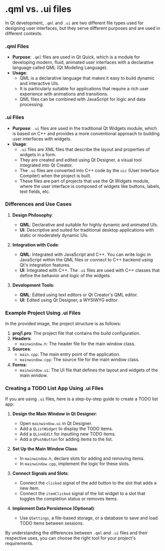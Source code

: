 # .qml vs. .ui files
In Qt development, `.qml` and `.ui` are two different file types used for designing user interfaces, but they serve different purposes and are used in different contexts.

### .qml Files

- **Purpose**: `.qml` files are used in Qt Quick, which is a module for developing modern, fluid, animated user interfaces with a declarative language called QML (Qt Modeling Language).
- **Usage**: 
  - QML is a declarative language that makes it easy to build dynamic and interactive UIs.
  - It is particularly suitable for applications that require a rich user experience with animations and transitions.
  - QML files can be combined with JavaScript for logic and data processing.

### .ui Files

- **Purpose**: `.ui` files are used in the traditional Qt Widgets module, which is based on C++ and provides a more conventional approach to building user interfaces with widgets.
- **Usage**:
  - `.ui` files are XML files that describe the layout and properties of widgets in a form.
  - They are created and edited using Qt Designer, a visual tool integrated into Qt Creator.
  - The `.ui` files are converted into C++ code by the `uic` (User Interface Compiler) when the project is built.
  - These files are part of projects that use the Qt Widgets module, where the user interface is composed of widgets like buttons, labels, text fields, etc.

### Differences and Use Cases

1. **Design Philosophy**:
   - **QML**: Declarative and suitable for highly dynamic and animated UIs.
   - **UI**: Descriptive and suited for traditional desktop applications with static or moderately dynamic UIs.

2. **Integration with Code**:
   - **QML**: Integrated with JavaScript and C++. You can write logic in JavaScript within the QML files or connect to C++ backend using Qt's integration features.
   - **UI**: Integrated with C++. The `.ui` files are used with C++ classes that define the behavior and logic of the widgets.

3. **Development Tools**:
   - **QML**: Edited using text editors or Qt Creator's QML editor.
   - **UI**: Edited using Qt Designer, a WYSIWYG editor.

### Example Project Using .ui Files

In the provided image, the project structure is as follows:

1. **proj1.pro**: The project file that contains the build configuration.
2. **Headers**:
   - `mainwindow.h`: The header file for the main window class.
3. **Sources**:
   - `main.cpp`: The main entry point of the application.
   - `mainwindow.cpp`: The source file for the main window class.
4. **Forms**:
   - `mainwindow.ui`: The UI file that defines the layout and widgets of the main window.

### Creating a TODO List App Using .ui Files

If you are using `.ui` files, here is a step-by-step guide to create a TODO list app:

1. **Design the Main Window in Qt Designer**:
   - Open `mainwindow.ui` in Qt Designer.
   - Add a `QListWidget` to display the TODO items.
   - Add a `QLineEdit` for inputting new TODO items.
   - Add a `QPushButton` for adding items to the list.

2. **Set Up the Main Window Class**:
   - In `mainwindow.h`, declare slots for adding and removing items.
   - In `mainwindow.cpp`, implement the logic for these slots.

3. **Connect Signals and Slots**:
   - Connect the `clicked` signal of the add button to the slot that adds a new item.
   - Connect the `itemClicked` signal of the list widget to a slot that toggles the completion status or removes items.

4. **Implement Data Persistence (Optional)**:
   - Use `QSettings`, a file-based storage, or a database to save and load TODO items between sessions.

By understanding the differences between `.qml` and `.ui` files and their respective uses, you can choose the right tool for your project's requirements.
